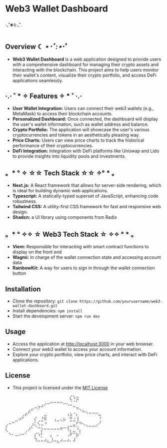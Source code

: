 # **Web3 Wallet Dashboard**
‧₊˚❀༉‧₊˚.

## **Overview** ☾ ⋆*･ﾟ:⋆*･ﾟ

* **Web3 Wallet Dashboard** is a web application designed to provide users with a comprehensive dashboard for managing their crypto assets and interacting with the blockchain. 
This project aims to help users monitor their wallet's content, visualize their crypto portfolio, and access DeFi applications seamlessly.

## ·.· ˚ * ✧ **Features** ✧ * ˚ ·.·

* **User Wallet Integration:** Users can connect their web3 wallets (e.g., MetaMask) to access their blockchain accounts.
* **Personalized Dashboard:** Once connected, the dashboard will display the user's wallet information, such as wallet address and balance.
* **Crypto Portfolio:** The application will showcase the user's various cryptocurrencies and tokens in an aesthetically pleasing way.
* **Price Charts:** Users can view price charts to track the historical performance of their cryptocurrencies.
* **DeFi Integration:** Integration with DeFi platforms like Uniswap and Lido to provide insights into liquidity pools and investments.

## 。* ​° ✧ ☆☆ **Tech Stack** ☆☆ ✧ ​° * 。

* **Next.js:** A React framework that allows for server-side rendering, which is ideal for building dynamic web applications.
* **Typescript:** A statically-typed superset of JavaScript, enhancing code robustness.
* **Tailwind CSS:** A utility-first CSS framework for fast and responsive web design.
* **Shadcn:** a UI library using components from Radix

## 。* ​° ✧✧ ☆ **Web3 Tech Stack** ☆ ✧✧ ​° * 。

* **Viem:** Responsible for interacting with smart contract functions to display on the front end
* **Wagmi:** In charge of the wallet connection state and accessing account data 
* **RainbowKit:** A way for users to sign in through the wallet connection button

## **Installation**

* Clone the repository: `git clone https://github.com/yourusername/web3-wallet-dashboard.git`
* Install dependencies: `npm install`
* Start the development server: `npm run dev`

## **Usage**

* Access the application at [http://localhost:3000](http://localhost:3000) in your web browser.
* Connect your web3 wallet to access your account information.
* Explore your crypto portfolio, view price charts, and interact with DeFi applications.

## **License**

* This project is licensed under the [MIT License](LICENSE)

⠀⠀⠀⠀⠀⠀⠀⠀⠀⠀⠀⠀⠀⠀⠀⠀⠀⠀⠀⠀⣎⠱⣲⠀⠀⠀⠀⠀⠀⠀
⠀⠀⠀⠀⠀⠀⠀⠀⠀⠀⠀⢀⡠⠤⠒⠒⠒⠒⠤⢄⣈⠈⠁⠀⠀⠀⠀⠀⠀⠀
⠀⠀⠀⠀⠀⠀⠀⢀⡤⠒⠝⠉⠀⠀⠀⠀⠀⠀⠀⠀⠀⠉⠲⢄⡀⠀⠀⠀⠀⠀
⠀⠀⠀⠀⠀⢀⡴⠋⠀⠀⠀⠀⣀⠀⠀⠀⠀⠀⠀⢠⣢⠐⡄⠀⠉⠑⠒⠒⠒⣄
⠀⠀⠀⣀⠴⠋⠀⠀⠀⡎⢀⣘⠿⠀⠀⢠⣀⢄⡦⠀⣛⣐⢸⠀⠀⠀⠀⠀⠀⢘
⡠⠒⠉⠀⠀⠀⠀⠀⡰⢅⠣⠤⠘⠀⠀⠀⠀⠀⠀⢀⣀⣤⡋⠙⠢⢄⣀⣀⡠⠊
⢇⠀⠀⠀⠀⠀⢀⠜⠁⠀⠉⡕⠒⠒⠒⠒⠒⠛⠉⠹⡄⣀⠘⡄⠀⠀⠀⠀⠀⠀
⠀⠑⠂⠤⠔⠒⠁⠀⠀⡎⠱⡃⠀⠀⡄⠀⠄⠀⠀⠠⠟⠉⡷⠁⠀⠀⠀⠀⠀⠀
⠀⠀⠀⠀⠀⠀⠀⠀⠀⠹⠤⠤⠴⣄⡸⠤⣄⠴⠤⠴⠄⠼⠀⠀
